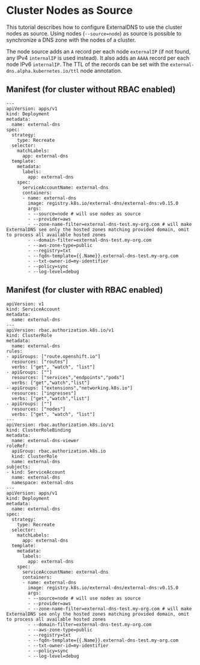 # Cluster Nodes as Source

This tutorial describes how to configure ExternalDNS to use the cluster nodes as source.
Using nodes (`--source=node`) as source is possible to synchronize a DNS zone with the nodes of a cluster.

The node source adds an `A` record per each node `externalIP` (if not found, any IPv4 `internalIP` is used instead).
It also adds an `AAAA` record per each node IPv6 `internalIP`.
The TTL of the records can be set with the `external-dns.alpha.kubernetes.io/ttl` node annotation.

## Manifest (for cluster without RBAC enabled)

```
---
apiVersion: apps/v1
kind: Deployment
metadata:
  name: external-dns
spec:
  strategy:
    type: Recreate
  selector:
    matchLabels:
      app: external-dns
  template:
    metadata:
      labels:
        app: external-dns
    spec:
      serviceAccountName: external-dns
      containers:
      - name: external-dns
        image: registry.k8s.io/external-dns/external-dns:v0.15.0
        args:
        - --source=node # will use nodes as source
        - --provider=aws
        - --zone-name-filter=external-dns-test.my-org.com # will make ExternalDNS see only the hosted zones matching provided domain, omit to process all available hosted zones
        - --domain-filter=external-dns-test.my-org.com
        - --aws-zone-type=public
        - --registry=txt
        - --fqdn-template={{.Name}}.external-dns-test.my-org.com
        - --txt-owner-id=my-identifier
        - --policy=sync
        - --log-level=debug
```

## Manifest (for cluster with RBAC enabled)

```
apiVersion: v1
kind: ServiceAccount
metadata:
  name: external-dns
---
apiVersion: rbac.authorization.k8s.io/v1
kind: ClusterRole
metadata:
  name: external-dns
rules:
- apiGroups: ["route.openshift.io"]
  resources: ["routes"]
  verbs: ["get", "watch", "list"]
- apiGroups: [""]
  resources: ["services","endpoints","pods"]
  verbs: ["get","watch","list"]
- apiGroups: ["extensions","networking.k8s.io"]
  resources: ["ingresses"]
  verbs: ["get","watch","list"]
- apiGroups: [""]
  resources: ["nodes"]
  verbs: ["get", "watch", "list"]
---
apiVersion: rbac.authorization.k8s.io/v1
kind: ClusterRoleBinding
metadata:
  name: external-dns-viewer
roleRef:
  apiGroup: rbac.authorization.k8s.io
  kind: ClusterRole
  name: external-dns
subjects:
- kind: ServiceAccount
  name: external-dns
  namespace: external-dns
---
apiVersion: apps/v1
kind: Deployment
metadata:
  name: external-dns
spec:
  strategy:
    type: Recreate
  selector:
    matchLabels:
      app: external-dns
  template:
    metadata:
      labels:
        app: external-dns
    spec:
      serviceAccountName: external-dns
      containers:
      - name: external-dns
        image: registry.k8s.io/external-dns/external-dns:v0.15.0
        args:
        - --source=node # will use nodes as source
        - --provider=aws
        - --zone-name-filter=external-dns-test.my-org.com # will make ExternalDNS see only the hosted zones matching provided domain, omit to process all available hosted zones
        - --domain-filter=external-dns-test.my-org.com
        - --aws-zone-type=public
        - --registry=txt
        - --fqdn-template={{.Name}}.external-dns-test.my-org.com
        - --txt-owner-id=my-identifier
        - --policy=sync
        - --log-level=debug
```

